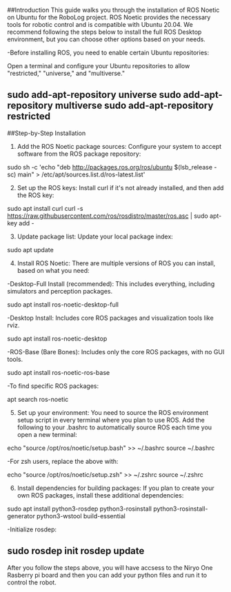 ##Introduction
This guide walks you through the installation of ROS Noetic on Ubuntu for the RoboLog project. ROS Noetic provides the necessary tools for robotic control and is compatible with Ubuntu 20.04. We recommend following the steps below to install the full ROS Desktop environment, but you can choose other options based on your needs.

-Before installing ROS, you need to enable certain Ubuntu repositories:

Open a terminal and configure your Ubuntu repositories to allow "restricted," "universe," and "multiverse."


sudo add-apt-repository universe
sudo add-apt-repository multiverse
sudo add-apt-repository restricted
--------------------------------

##Step-by-Step Installation

1. Add the ROS Noetic package sources:
Configure your system to accept software from the ROS package repository:

sudo sh -c 'echo "deb http://packages.ros.org/ros/ubuntu $(lsb_release -sc) main" > /etc/apt/sources.list.d/ros-latest.list'

2. Set up the ROS keys:
Install curl if it's not already installed, and then add the ROS key:

sudo apt install curl
curl -s https://raw.githubusercontent.com/ros/rosdistro/master/ros.asc | sudo apt-key add -


3. Update package list:
Update your local package index:

sudo apt update

4. Install ROS Noetic:
There are multiple versions of ROS you can install, based on what you need:

-Desktop-Full Install (recommended): This includes everything, including simulators and perception packages.

sudo apt install ros-noetic-desktop-full

-Desktop Install: Includes core ROS packages and visualization tools like rviz.

sudo apt install ros-noetic-desktop

-ROS-Base (Bare Bones): Includes only the core ROS packages, with no GUI tools.

sudo apt install ros-noetic-ros-base

-To find specific ROS packages:

apt search ros-noetic

5. Set up your environment:
You need to source the ROS environment setup script in every terminal where you plan to use ROS. Add the following to your .bashrc to automatically source ROS each time you open a new terminal:


echo "source /opt/ros/noetic/setup.bash" >> ~/.bashrc
source ~/.bashrc

-For zsh users, replace the above with:

echo "source /opt/ros/noetic/setup.zsh" >> ~/.zshrc
source ~/.zshrc

6. Install dependencies for building packages:
If you plan to create your own ROS packages, install these additional dependencies:


sudo apt install python3-rosdep python3-rosinstall python3-rosinstall-generator python3-wstool build-essential

-Initialize rosdep:

sudo rosdep init
rosdep update
------------------------------------------------------------
After you follow the steps above, you will have accsess to the Niryo One Rasberry pi board and then you can add your python files and run it to control the robot.
